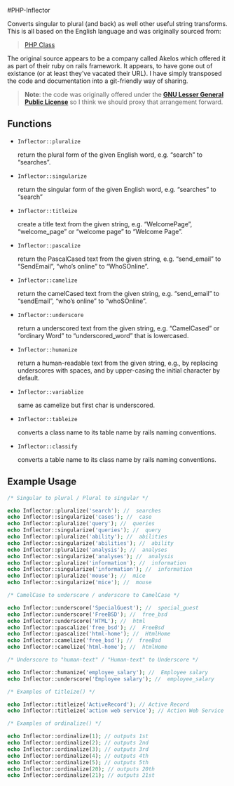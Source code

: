 #PHP-Inflector

Converts singular to plural (and back) as well other useful string transforms. This is all based on the English language and was originally sourced from:

> [PHP Class](http://www.kavoir.com/2011/04/php-class-converting-plural-to-singular-or-vice-versa-in-english.html)

The original source appears to be a company called Akelos which offered it as part of their ruby on rails framework. It appears, to have gone out of existance (or at least they've vacated their URL). 
I have simply transposed the code and documentation into a git-friendly way of sharing. 

> **Note**: the code was originally offered under the [**GNU Lesser General Public License**](http://en.wikipedia.org/wiki/GNU_Lesser_General_Public_License) so I think we should proxy that arrangement forward.

## Functions ##

- `Inflector::pluralize`

	return the plural form of the given English word, e.g. “search” to “searches”.	
- `Inflector::singularize` 

	return the singular form of the given English word, e.g. “searches” to “search”

- `Inflector::titleize` 

	create a title text from the given string, e.g. “WelcomePage”, “welcome_page” or “welcome page” to “Welcome Page”.

- `Inflector::pascalize` 

	return the PascalCased text from the given string, e.g. “send_email” to “SendEmail”, “who’s online” to “WhoSOnline”.

- `Inflector::camelize` 

	return the camelCased text from the given string, e.g. “send_email” to “sendEmail”, “who’s online” to “whoSOnline”.

- `Inflector::underscore` 

	return a underscored text from the given string, e.g. “CamelCased” or “ordinary Word” to “underscored_word” that is lowercased.

- `Inflector::humanize` 

	return a human-readable text from the given string, e.g., by replacing underscores with spaces, and by upper-casing the initial character by default.

- `Inflector::variablize` 

	same as camelize but first char is underscored.

- `Inflector::tableize` 
	
	converts a class name to its table name by rails naming conventions.

- `Inflector::classify` 

	converts a table name to its class name by rails naming conventions.


## Example Usage ##

````php
/* Singular to plural / Plural to singular */

echo Inflector::pluralize('search'); //  searches
echo Inflector::singularize('cases'); //  case
echo Inflector::pluralize('query'); //  queries
echo Inflector::singularize('queries'); //  query
echo Inflector::pluralize('ability'); //  abilities
echo Inflector::singularize('abilities'); //  ability
echo Inflector::pluralize('analysis'); //  analyses
echo Inflector::singularize('analyses'); //  analysis
echo Inflector::pluralize('information'); //  information
echo Inflector::singularize('information'); //  information
echo Inflector::pluralize('mouse'); //  mice
echo Inflector::singularize('mice'); //  mouse

/* CamelCase to underscore / underscore to CamelCase */

echo Inflector::underscore('SpecialGuest'); //  special_guest
echo Inflector::underscore('FreeBSD'); //  free_bsd
echo Inflector::underscore('HTML'); //  html
echo Inflector::pascalize('free_bsd'); //  FreeBsd
echo Inflector::pascalize('html-home'); //  HtmlHome
echo Inflector::camelize('free_bsd'); //  freeBsd
echo Inflector::camelize('html-home'); //  htmlHome

/* Underscore to "human-text" / "Human-text" to Underscore */

echo Inflector::humanize('employee_salary'); //  Employee salary
echo Inflector::underscore('Employee salary'); //  employee_salary

/* Examples of titleize() */

echo Inflector::titleize('ActiveRecord'); // Active Record
echo Inflector::titleize('action web service'); // Action Web Service

/* Examples of ordinalize() */

echo Inflector::ordinalize(1); // outputs 1st
echo Inflector::ordinalize(2); // outputs 2nd
echo Inflector::ordinalize(3); // outputs 3rd
echo Inflector::ordinalize(4); // outputs 4th
echo Inflector::ordinalize(5); // outputs 5th
echo Inflector::ordinalize(20); // outputs 20th
echo Inflector::ordinalize(21); // outputs 21st
````

